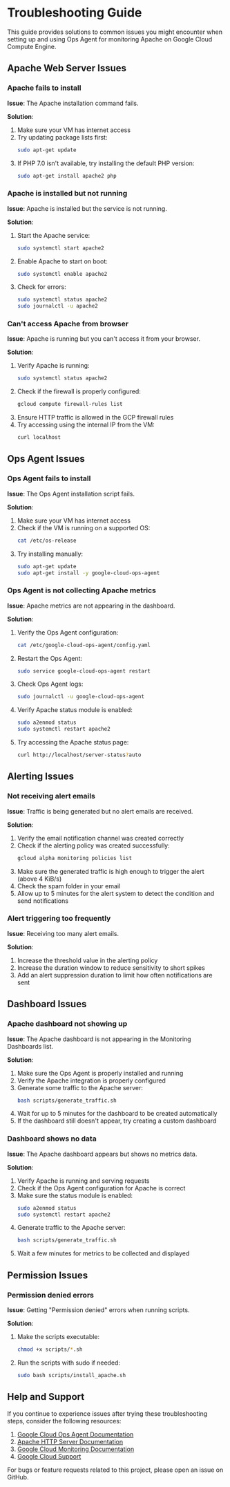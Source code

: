 # Troubleshooting Guide

This guide provides solutions to common issues you might encounter when setting up and using Ops Agent for monitoring Apache on Google Cloud Compute Engine.

## Apache Web Server Issues

### Apache fails to install

**Issue**: The Apache installation command fails.

**Solution**:
1. Make sure your VM has internet access
2. Try updating package lists first:
   ```bash
   sudo apt-get update
   ```
3. If PHP 7.0 isn't available, try installing the default PHP version:
   ```bash
   sudo apt-get install apache2 php
   ```

### Apache is installed but not running

**Issue**: Apache is installed but the service is not running.

**Solution**:
1. Start the Apache service:
   ```bash
   sudo systemctl start apache2
   ```
2. Enable Apache to start on boot:
   ```bash
   sudo systemctl enable apache2
   ```
3. Check for errors:
   ```bash
   sudo systemctl status apache2
   sudo journalctl -u apache2
   ```

### Can't access Apache from browser

**Issue**: Apache is running but you can't access it from your browser.

**Solution**:
1. Verify Apache is running:
   ```bash
   sudo systemctl status apache2
   ```
2. Check if the firewall is properly configured:
   ```bash
   gcloud compute firewall-rules list
   ```
3. Ensure HTTP traffic is allowed in the GCP firewall rules
4. Try accessing using the internal IP from the VM:
   ```bash
   curl localhost
   ```

## Ops Agent Issues

### Ops Agent fails to install

**Issue**: The Ops Agent installation script fails.

**Solution**:
1. Make sure your VM has internet access
2. Check if the VM is running on a supported OS:
   ```bash
   cat /etc/os-release
   ```
3. Try installing manually:
   ```bash
   sudo apt-get update
   sudo apt-get install -y google-cloud-ops-agent
   ```

### Ops Agent is not collecting Apache metrics

**Issue**: Apache metrics are not appearing in the dashboard.

**Solution**:
1. Verify the Ops Agent configuration:
   ```bash
   cat /etc/google-cloud-ops-agent/config.yaml
   ```
2. Restart the Ops Agent:
   ```bash
   sudo service google-cloud-ops-agent restart
   ```
3. Check Ops Agent logs:
   ```bash
   sudo journalctl -u google-cloud-ops-agent
   ```
4. Verify Apache status module is enabled:
   ```bash
   sudo a2enmod status
   sudo systemctl restart apache2
   ```
5. Try accessing the Apache status page:
   ```bash
   curl http://localhost/server-status?auto
   ```

## Alerting Issues

### Not receiving alert emails

**Issue**: Traffic is being generated but no alert emails are received.

**Solution**:
1. Verify the email notification channel was created correctly
2. Check if the alerting policy was created successfully:
   ```bash
   gcloud alpha monitoring policies list
   ```
3. Make sure the generated traffic is high enough to trigger the alert (above 4 KiB/s)
4. Check the spam folder in your email
5. Allow up to 5 minutes for the alert system to detect the condition and send notifications

### Alert triggering too frequently

**Issue**: Receiving too many alert emails.

**Solution**:
1. Increase the threshold value in the alerting policy
2. Increase the duration window to reduce sensitivity to short spikes
3. Add an alert suppression duration to limit how often notifications are sent

## Dashboard Issues

### Apache dashboard not showing up

**Issue**: The Apache dashboard is not appearing in the Monitoring Dashboards list.

**Solution**:
1. Make sure the Ops Agent is properly installed and running
2. Verify the Apache integration is properly configured
3. Generate some traffic to the Apache server:
   ```bash
   bash scripts/generate_traffic.sh
   ```
4. Wait for up to 5 minutes for the dashboard to be created automatically
5. If the dashboard still doesn't appear, try creating a custom dashboard

### Dashboard shows no data

**Issue**: The Apache dashboard appears but shows no metrics data.

**Solution**:
1. Verify Apache is running and serving requests
2. Check if the Ops Agent configuration for Apache is correct
3. Make sure the status module is enabled:
   ```bash
   sudo a2enmod status
   sudo systemctl restart apache2
   ```
4. Generate traffic to the Apache server:
   ```bash
   bash scripts/generate_traffic.sh
   ```
5. Wait a few minutes for metrics to be collected and displayed

## Permission Issues

### Permission denied errors

**Issue**: Getting "Permission denied" errors when running scripts.

**Solution**:
1. Make the scripts executable:
   ```bash
   chmod +x scripts/*.sh
   ```
2. Run the scripts with sudo if needed:
   ```bash
   sudo bash scripts/install_apache.sh
   ```

## Help and Support

If you continue to experience issues after trying these troubleshooting steps, consider the following resources:

1. [Google Cloud Ops Agent Documentation](https://cloud.google.com/stackdriver/docs/solutions/agents/ops-agent)
2. [Apache HTTP Server Documentation](https://httpd.apache.org/docs/)
3. [Google Cloud Monitoring Documentation](https://cloud.google.com/monitoring/docs)
4. [Google Cloud Support](https://cloud.google.com/support)

For bugs or feature requests related to this project, please open an issue on GitHub.
